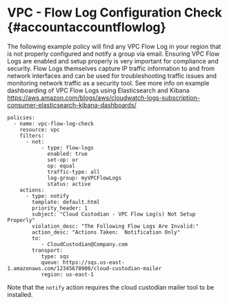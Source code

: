 VPC - Flow Log Configuration Check {#accountaccountflowlog}
==================================

The following example policy will find any VPC Flow Log in your region
that is not properly configured and notify a group via email. Ensuring
VPC Flow Logs are enabled and setup properly is very important for
compliance and security. Flow Logs themselves capture IP traffic
information to and from network interfaces and can be used for
troubleshooting traffic issues and monitoring network traffic as a
security tool. See more info on example dashboarding of VPC Flow Logs
using Elasticsearch and Kibana
<https://aws.amazon.com/blogs/aws/cloudwatch-logs-subscription-consumer-elasticsearch-kibana-dashboards/>

``` {.yaml}
policies:
  - name: vpc-flow-log-check
    resource: vpc
    filters:
      - not:
           - type: flow-logs
             enabled: true
             set-op: or
             op: equal
             traffic-type: all
             log-group: myVPCFlowLogs
             status: active
    actions:
      - type: notify
        template: default.html
        priority_header: 1
        subject: "Cloud Custodian - VPC Flow Log(s) Not Setup Properly"
        violation_desc: "The Following Flow Logs Are Invalid:"
        action_desc: "Actions Taken:  Notification Only"
        to:
           - CloudCustodian@Company.com
        transport:
           type: sqs
           queue: https://sqs.us-east-1.amazonaws.com/12345678900/cloud-custodian-mailer
           region: us-east-1
```

Note that the `notify` action requires the cloud custodian mailer tool
to be installed.

